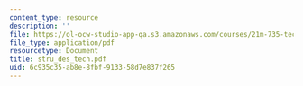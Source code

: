 ```yaml
---
content_type: resource
description: ''
file: https://ol-ocw-studio-app-qa.s3.amazonaws.com/courses/21m-735-technical-design-scenery-mechanisms-and-special-effects-spring-2004/6c935c35ab8e8fbf913358d7e837f265_stru_des_tech.pdf
file_type: application/pdf
resourcetype: Document
title: stru_des_tech.pdf
uid: 6c935c35-ab8e-8fbf-9133-58d7e837f265
---
```

